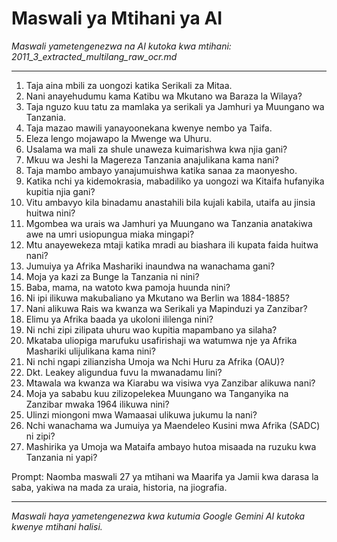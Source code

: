 # Maswali ya Mtihani ya AI
*Maswali yametengenezwa na AI kutoka kwa mtihani: 2011_3_extracted_multilang_raw_ocr.md*

---

1.  Taja aina mbili za uongozi katika Serikali za Mitaa.
2.  Nani anayehudumu kama Katibu wa Mkutano wa Baraza la Wilaya?
3.  Taja nguzo kuu tatu za mamlaka ya serikali ya Jamhuri ya Muungano wa Tanzania.
4.  Taja mazao mawili yanayoonekana kwenye nembo ya Taifa.
5.  Eleza lengo mojawapo la Mwenge wa Uhuru.
6.  Usalama wa mali za shule unaweza kuimarishwa kwa njia gani?
7.  Mkuu wa Jeshi la Magereza Tanzania anajulikana kama nani?
8.  Taja mambo ambayo yanajumuishwa katika sanaa za maonyesho.
9.  Katika nchi ya kidemokrasia, mabadiliko ya uongozi wa Kitaifa hufanyika kupitia njia gani?
10. Vitu ambavyo kila binadamu anastahili bila kujali kabila, utaifa au jinsia huitwa nini?
11. Mgombea wa urais wa Jamhuri ya Muungano wa Tanzania anatakiwa awe na umri usiopungua miaka mingapi?
12. Mtu anayewekeza mtaji katika mradi au biashara ili kupata faida huitwa nani?
13. Jumuiya ya Afrika Mashariki inaundwa na wanachama gani?
14. Moja ya kazi za Bunge la Tanzania ni nini?
15. Baba, mama, na watoto kwa pamoja huunda nini?
16. Ni ipi ilikuwa makubaliano ya Mkutano wa Berlin wa 1884-1885?
17. Nani alikuwa Rais wa kwanza wa Serikali ya Mapinduzi ya Zanzibar?
18. Elimu ya Afrika baada ya ukoloni ililenga nini?
19. Ni nchi zipi zilipata uhuru wao kupitia mapambano ya silaha?
20. Mkataba uliopiga marufuku usafirishaji wa watumwa nje ya Afrika Mashariki ulijulikana kama nini?
21. Ni nchi ngapi zilianzisha Umoja wa Nchi Huru za Afrika (OAU)?
22. Dkt. Leakey aligundua fuvu la mwanadamu lini?
23. Mtawala wa kwanza wa Kiarabu wa visiwa vya Zanzibar alikuwa nani?
24. Moja ya sababu kuu zilizopelekea Muungano wa Tanganyika na Zanzibar mwaka 1964 ilikuwa nini?
25. Ulinzi miongoni mwa Wamaasai ulikuwa jukumu la nani?
26. Nchi wanachama wa Jumuiya ya Maendeleo Kusini mwa Afrika (SADC) ni zipi?
27. Mashirika ya Umoja wa Mataifa ambayo hutoa misaada na ruzuku kwa Tanzania ni yapi?

Prompt: Naomba maswali 27 ya mtihani wa Maarifa ya Jamii kwa darasa la saba, yakiwa na mada za uraia, historia, na jiografia.

---
*Maswali haya yametengenezwa kwa kutumia Google Gemini AI kutoka kwenye mtihani halisi.*

